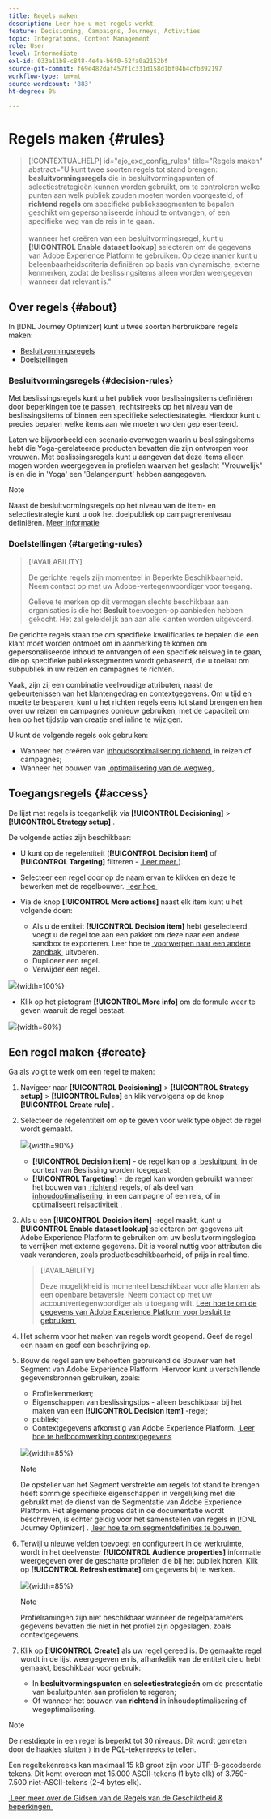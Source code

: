 ```yaml
---
title: Regels maken
description: Leer hoe u met regels werkt
feature: Decisioning, Campaigns, Journeys, Activities
topic: Integrations, Content Management
role: User
level: Intermediate
exl-id: 033a11b8-c848-4e4a-b6f0-62fa0a2152bf
source-git-commit: f69e482daf457f1c331d158d1bf04b4cfb392197
workflow-type: tm+mt
source-wordcount: '883'
ht-degree: 0%

---
```


# Regels maken {#rules}

>[!CONTEXTUALHELP]
>id="ajo_exd_config_rules"
>title="Regels maken"
>abstract="U kunt twee soorten regels tot stand brengen: **besluitvormingsregels** die in besluitvormingspunten of selectiestrategieën kunnen worden gebruikt, om te controleren welke punten aan welk publiek zouden moeten worden voorgesteld, of **richtend regels** om specifieke publiekssegmenten te bepalen geschikt om gepersonaliseerde inhoud te ontvangen, of een specifieke weg van de reis in te gaan.<br/><br/> wanneer het creëren van een besluitvormingsregel, kunt u **[!UICONTROL Enable dataset lookup]** selecteren om de gegevens van Adobe Experience Platform te gebruiken. Op deze manier kunt u beleenbaarheidscriteria definiëren op basis van dynamische, externe kenmerken, zodat de beslissingsitems alleen worden weergegeven wanneer dat relevant is."

## Over regels {#about}

In [!DNL Journey Optimizer] kunt u twee soorten herbruikbare regels maken:

* [Besluitvormingsregels](#decision-rules)
* [Doelstellingen](#targeting-rules)

### Besluitvormingsregels {#decision-rules}

Met beslissingsregels kunt u het publiek voor beslissingsitems definiëren door beperkingen toe te passen, rechtstreeks op het niveau van de beslissingsitems of binnen een specifieke selectiestrategie. Hierdoor kunt u precies bepalen welke items aan wie moeten worden gepresenteerd.

Laten we bijvoorbeeld een scenario overwegen waarin u beslissingsitems hebt die Yoga-gerelateerde producten bevatten die zijn ontworpen voor vrouwen. Met beslissingsregels kunt u aangeven dat deze items alleen mogen worden weergegeven in profielen waarvan het geslacht &quot;Vrouwelijk&quot; is en die in &#39;Yoga&#39; een &#39;Belangenpunt&#39; hebben aangegeven.

>[!NOTE]
>
>Naast de besluitvormingsregels op het niveau van de item- en selectiestrategie kunt u ook het doelpubliek op campagnereniveau definiëren. [Meer informatie](../campaigns/create-campaign.md#audience)

### Doelstellingen {#targeting-rules}

>[!AVAILABILITY]
>
>De gerichte regels zijn momenteel in Beperkte Beschikbaarheid. Neem contact op met uw Adobe-vertegenwoordiger voor toegang.
>
>Gelieve te merken op dit vermogen slechts beschikbaar aan organisaties is die het **Besluit** toe:voegen-op aanbieden hebben gekocht. Het zal geleidelijk aan aan alle klanten worden uitgevoerd.

De gerichte regels staan toe om specifieke kwalificaties te bepalen die een klant moet worden ontmoet om in aanmerking te komen om gepersonaliseerde inhoud te ontvangen of een specifiek reisweg in te gaan, die op specifieke publiekssegmenten wordt gebaseerd, die u toelaat om subpubliek in uw reizen en campagnes te richten.

Vaak, zijn zij een combinatie veelvoudige attributen, naast de gebeurtenissen van het klantengedrag en contextgegevens. Om u tijd en moeite te besparen, kunt u het richten regels eens tot stand brengen en hen over uw reizen en campagnes opnieuw gebruiken, met de capaciteit om hen op het tijdstip van creatie snel inline te wijzigen.

U kunt de volgende regels ook gebruiken:

* Wanneer het creëren van [&#x200B; inhoudsoptimalisering richtend &#x200B;](../campaigns/campaigns-message-optimization.md#targeting) in reizen of campagnes;
* Wanneer het bouwen van [&#x200B; optimalisering van de wegweg &#x200B;](../building-journeys/optimize.md#targeting).

## Toegangsregels {#access}

De lijst met regels is toegankelijk via **[!UICONTROL Decisioning]** > **[!UICONTROL Strategy setup]** .

De volgende acties zijn beschikbaar:

* U kunt op de regelentiteit (**[!UICONTROL Decision item]** of **[!UICONTROL Targeting]** filtreren - [&#x200B; Leer meer &#x200B;](#about)).

* Selecteer een regel door op de naam ervan te klikken en deze te bewerken met de regelbouwer. [&#x200B; leer hoe &#x200B;](#create)

* Via de knop **[!UICONTROL More actions]** naast elk item kunt u het volgende doen:

   * Als u de entiteit **[!UICONTROL Decision item]** hebt geselecteerd, voegt u de regel toe aan een pakket om deze naar een andere sandbox te exporteren. Leer hoe te [&#x200B; voorwerpen naar een andere zandbak &#x200B;](../configuration/copy-objects-to-sandbox.md) uitvoeren.
   * Dupliceer een regel.
   * Verwijder een regel.

![](assets/rules-list.png){width=100%}

* Klik op het pictogram **[!UICONTROL More info]** om de formule weer te geven waaruit de regel bestaat.

![](assets/rule-formula.png){width=60%}

## Een regel maken {#create}

Ga als volgt te werk om een regel te maken:

1. Navigeer naar **[!UICONTROL Decisioning]** > **[!UICONTROL Strategy setup]** > **[!UICONTROL Rules]** en klik vervolgens op de knop **[!UICONTROL Create rule]** .

1. Selecteer de regelentiteit om op te geven voor welk type object de regel wordt gemaakt.

   ![](assets/rules-select-entity.png){width=90%}

   * **[!UICONTROL Decision item]** - de regel kan op a [&#x200B; besluitpunt &#x200B;](#decision-rules) in de context van Beslissing worden toegepast;
   * **[!UICONTROL Targeting]** - de regel kan worden gebruikt wanneer het bouwen van [&#x200B; richtend &#x200B;](#targeting-rules) regels, of als deel van [&#x200B; inhoudoptimalisering &#x200B;](../campaigns/campaigns-message-optimization.md#targeting) in een campagne of een reis, of in [&#x200B; optimaliseert reisactiviteit &#x200B;](../building-journeys/optimize.md#targeting).

1. Als u een **[!UICONTROL Decision item]** -regel maakt, kunt u **[!UICONTROL Enable dataset lookup]** selecteren om gegevens uit Adobe Experience Platform te gebruiken om uw besluitvormingslogica te verrijken met externe gegevens. Dit is vooral nuttig voor attributen die vaak veranderen, zoals productbeschikbaarheid, of prijs in real time.

   >[!AVAILABILITY]
   >
   >Deze mogelijkheid is momenteel beschikbaar voor alle klanten als een openbare bètaversie. Neem contact op met uw accountvertegenwoordiger als u toegang wilt. [&#x200B; Leer hoe te om de gegevens van Adobe Experience Platform voor besluit te gebruiken &#x200B;](../experience-decisioning/aep-data-exd.md)

1. Het scherm voor het maken van regels wordt geopend. Geef de regel een naam en geef een beschrijving op.

1. Bouw de regel aan uw behoeften gebruikend de Bouwer van het Segment van Adobe Experience Platform. Hiervoor kunt u verschillende gegevensbronnen gebruiken, zoals:
   * Profielkenmerken;
   * Eigenschappen van beslissingstips - alleen beschikbaar bij het maken van een **[!UICONTROL Decision item]** -regel;
   * publiek;
   * Contextgegevens afkomstig van Adobe Experience Platform. [&#x200B; Leer hoe te hefboomwerking contextgegevens &#x200B;](context-data.md)

   ![](assets/decision-rules-build.png){width=85%}

   >[!NOTE]
   >
   >De opsteller van het Segment verstrekte om regels tot stand te brengen heeft sommige specifieke eigenschappen in vergelijking met die gebruikt met de dienst van de Segmentatie van Adobe Experience Platform. Het algemene proces dat in de documentatie wordt beschreven, is echter geldig voor het samenstellen van regels in [!DNL Journey Optimizer] . [&#x200B; leer hoe te om segmentdefinities te bouwen &#x200B;](../audience/creating-a-segment-definition.md)

1. Terwijl u nieuwe velden toevoegt en configureert in de werkruimte, wordt in het deelvenster **[!UICONTROL Audience properties]** informatie weergegeven over de geschatte profielen die bij het publiek horen. Klik op **[!UICONTROL Refresh estimate]** om gegevens bij te werken.

   ![](assets/decision-rule-audience-properties.png){width=85%}

   >[!NOTE]
   >
   >Profielramingen zijn niet beschikbaar wanneer de regelparameters gegevens bevatten die niet in het profiel zijn opgeslagen, zoals contextgegevens.

1. Klik op **[!UICONTROL Create]** als uw regel gereed is. De gemaakte regel wordt in de lijst weergegeven en is, afhankelijk van de entiteit die u hebt gemaakt, beschikbaar voor gebruik:

   * In **besluitvormingspunten** en **selectiestrategieën** om de presentatie van besluitpunten aan profielen te regeren;
   * Of wanneer het bouwen van **richtend** in inhoudoptimalisering of wegoptimalisering.

>[!NOTE]
>
>De nestdiepte in een regel is beperkt tot 30 niveaus. Dit wordt gemeten door de haakjes sluiten `)` in de PQL-tekenreeks te tellen.
>
>Een regeltekenreeks kan maximaal 15 kB groot zijn voor UTF-8-gecodeerde tekens. Dit komt overeen met 15.000 ASCII-tekens (1 byte elk) of 3.750-7.500 niet-ASCII-tekens (2-4 bytes elk).
>
>[&#x200B; Leer meer over de Gidsen van de Regels van de Geschiktheid &amp; beperkingen &#x200B;](decisioning-guardrails.md#eligibility-rules)
